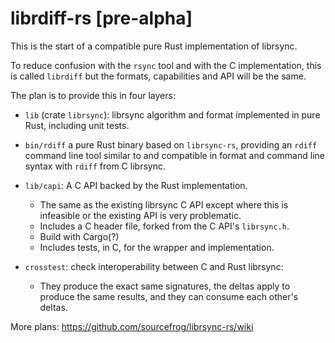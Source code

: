 # librdiff-rs [pre-alpha]

This is the start of a compatible pure Rust implementation of librsync.

To reduce confusion with the `rsync` tool and with the C implementation, this
is called `librdiff` but the formats, capabilities and API will be the same.

The plan is to provide this in four layers:

* `lib`
  (crate `librsync`):
  librsync algorithm and format implemented in pure Rust, including
  unit tests.

* `bin/rdiff`
    a pure Rust binary based on `librsync-rs`, providing an
    `rdiff` command line tool similar to and compatible in
    format and command line syntax with
    `rdiff` from C librsync.

* `lib/capi`:
    A C API backed by the Rust implementation.
  * The same as the existing librsync C API except where this is
    infeasible or the existing API is very problematic.
  * Includes a C header file, forked from the C API's `librsync.h`.
  * Build with Cargo(?)
  * Includes tests, in C, for the wrapper and implementation.

* `crosstest`: check interoperability between C and Rust librsync:
  * They produce the exact same signatures, the deltas apply to
    produce the same results, and they can consume each other's
    deltas.

More plans: <https://github.com/sourcefrog/librsync-rs/wiki>
